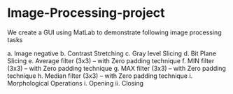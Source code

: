 # Image-Processing-project
We create a GUI using MatLab to demonstrate following image processing tasks

a.	Image negative
b.	Contrast Stretching
c.	Gray level Slicing
d.	Bit Plane Slicing
e.	Average filter (3x3) – with Zero padding technique
f.	MIN filter (3x3) – with Zero padding technique
g.	MAX filter (3x3) – with Zero padding technique
h.	Median filter (3x3) – with Zero padding technique
i.	Morphological Operations
    i.	Opening
    ii.	Closing
